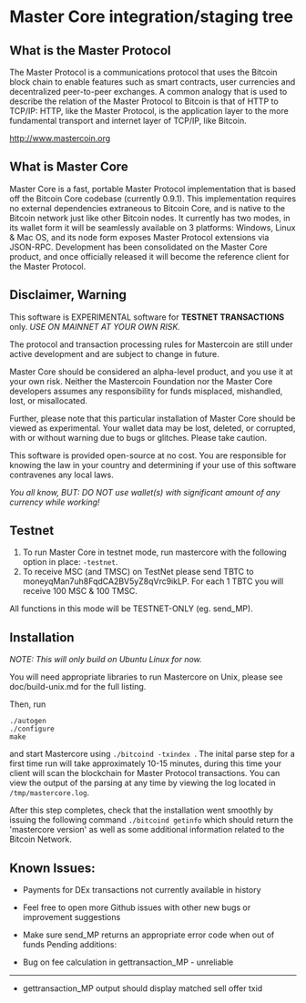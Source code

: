 Master Core integration/staging tree
=================================================

What is the Master Protocol
----------------------------
The Master Protocol is a communications protocol that uses the Bitcoin block chain to enable features such as smart contracts, user currencies and decentralized peer-to-peer exchanges. A common analogy that is used to describe the relation of the Master Protocol to Bitcoin is that of HTTP to TCP/IP: HTTP, like the Master Protocol, is the application layer to the more fundamental transport and internet layer of TCP/IP, like Bitcoin.

http://www.mastercoin.org

What is Master Core
---------------------------

Master Core is a fast, portable Master Protocol implementation that is based off the Bitcoin Core codebase (currently 0.9.1). This implementation requires no external dependencies extraneous to Bitcoin Core, and is native to the Bitcoin network just like other Bitcoin nodes. It currently has two modes, in its wallet form it will be seamlessly available on 3 platforms: Windows, Linux & Mac OS, and its node form exposes Master Protocol extensions via JSON-RPC. Development has been consolidated on the Master Core product, and once officially released it will become the reference client for the Master Protocol.

Disclaimer, Warning
--------------

This software is EXPERIMENTAL software for **TESTNET TRANSACTIONS** only. *USE ON MAINNET AT YOUR OWN RISK.*

The protocol and transaction processing rules for Mastercoin are still under active development and are subject to change in future. 

Master Core should be considered an alpha-level product, and you use it at your own risk.  Neither the Mastercoin Foundation nor the Master Core developers assumes any responsibility for funds misplaced, mishandled, lost, or misallocated.

Further, please note that this particular installation of Master Core should be viewed as experimental.  Your wallet data may be lost, deleted, or corrupted, with or without warning due to bugs or glitches. Please take caution.

This software is provided open-source at no cost.  You are responsible for knowing the law in your country and determining if your use of this software contravenes any local laws.

*You all know, BUT: DO NOT use wallet(s) with significant amount of any currency while working!*

Testnet
-------------------

1. To run Master Core in testnet mode, run mastercore with the following option in place: ``` -testnet ```.
2. To receive MSC (and TMSC) on TestNet please send TBTC to moneyqMan7uh8FqdCA2BV5yZ8qVrc9ikLP. For each 1 TBTC you will receive 100 MSC & 100 TMSC.

All functions in this mode will be TESTNET-ONLY (eg. send_MP).

Installation
------------

*NOTE: This will only build on Ubuntu Linux for now.*

You will need appropriate libraries to run Mastercore on Unix, 
please see doc/build-unix.md for the full listing.

Then, run

```
./autogen
./configure
make
```

and start Mastercore using ```./bitcoind -txindex ```. The inital parse step for a first time run
will take approximately 10-15 minutes, during this time your client will scan the blockchain for
Master Protocol transactions. You can view the output of the parsing at any time by viewing the log
located in ```/tmp/mastercore.log```.

After this step completes, check that the installation went smoothly by issuing the following
command ```./bitcoind getinfo``` which should return the 'mastercore version' as well as some
additional information related to the Bitcoin Network.

Known Issues:
----------------
* Payments for DEx transactions not currently available in history

* Feel free to open more Github issues with other new bugs or improvement suggestions

* Make sure send_MP returns an appropriate error code when out of funds
Pending additions:

* Bug on fee calculation in gettransaction_MP - unreliable
------------------

* gettransaction_MP output should display matched sell offer txid

